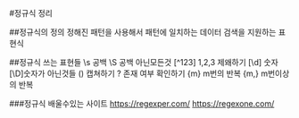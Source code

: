 #정규식 정리

##정규식의 정의 
정해진 패턴을 사용해서 패턴에 일치하는 데이터 검색을 지원하는 표현식


##정규식 쓰는 표현들 
\s 공백 
\S 공백 아닌모든것 
[^123] 1,2,3 제왜하기 
[\d] 숫자 
[\D]숫자가 아닌것들
() 캡쳐하기 
? 존재 여부 확인하기 
{m} m번의 반복 
{m,} m번이상의 반복 


###정규식 배울수있는 사이트
https://regexper.com/
https://regexone.com/  

